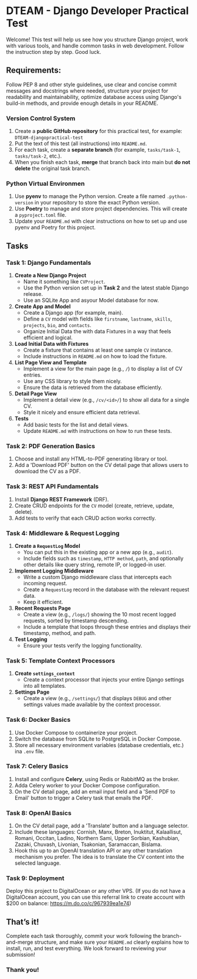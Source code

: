 # DTEAM - Django Developer Practical Test
Welcome! This test will help us see how you structure Django project, work with various tools, and handle common tasks in web development. Follow the instruction step by step. Good luck.

## Requirements:
Follow PEP 8 and other style guidelines, use clear and concise commit messages and docstrings where needed, structure your project for readability and maintainability, optimize database access using Django's build-in methods, and provide enough details in your README.

### Version Control System
1. Create a **public GitHub repository** for this practical test, for example: `DTEAM-djangopractical-test`
2. Put the text of this test (all instructions) into `README.md`.
3. For each task, create a **separate branch** (for example, `tasks/task-1`, `tasks/task-2`, etc.).
4. When you finish each task, **merge** that branch back into main but **do not delete** the original task branch.

### Python Virtual Environmen
1. Use **pyenv** to manage the Python version. Create a file named `.python-version` in your repository to store the exact Python version.
2. Use **Poetry** to manage and store project dependencies. This will create a `pyproject.toml` file.
3. Update your `README.md` with clear instructions on how to set up and use pyenv and Poetry for this project.

## Tasks
### Task 1: Django Fundamentals
1. **Create a New Django Project**
    + Name it something like `CVProject`.
    + Use the Python version set up in **Task 2** and the latest stable Django release.
    + Use an SQLite App and asyour Model database for now.
2. **Create App and Model**
    + Create a Django app (for example, main).
    + Define a `CV` model with fields like `firstname`, `lastname`, `skills`, `projects`, `bio`, and `contacts`.
    + Organize Initial Data the with data Fixtures in a way that feels efficient and logical.
3. **Load Initial Data with Fixtures**
    + Create a fixture that contains at least one sample `CV` instance.
    + Include instructions in `README.md` on how to load the fixture.
4. **List Page View and Template**
    + Implement a view for the main page (e.g., `/`) to display a list of CV entries.
    + Use any CSS library to style them nicely.
    + Ensure the data is retrieved from the database efficiently.
5. **Detail Page View**
    + Implement a detail view (e.g., `/cv/<id>/`) to show all data for a single CV.
    + Style it nicely and ensure efficient data retrieval.
6. **Tests**
    + Add basic tests for the list and detail views.
    + Update `README.md` with instructions on how to run these tests.
### Task 2: PDF Generation Basics
1. Choose and install any HTML-to-PDF generating library or tool.
2. Add a 'Download PDF' button on the CV detail page that allows users to download the CV as a PDF.
### Task 3: REST API Fundamentals
1. Install **Django REST Framework** (DRF).
2. Create CRUD endpoints for the `CV` model (create, retrieve, update, delete).
3. Add tests to verify that each CRUD action works correctly.
### Task 4: Middleware & Request Logging
1. **Create a `RequestLog` Model**
    + You can put this in the existing app or a new app (e.g., `audit`).
    + Include fields such as `timestamp`, `HTTP method`, `path`, and optionally other details like query string, remote IP, or logged-in user.
2. **Implement Logging Middleware**
    + Write a custom Django middleware class that intercepts each incoming request.
    + Create a `RequestLog` record in the database with the relevant request data.
    + Keep it efficient.
3. **Recent Requests Page**
    + Create a view (e.g., `/logs/`) showing the 10 most recent logged requests, sorted by timestamp descending.
    + Include a template that loops through these entries and displays their timestamp, method, and path.
4. **Test Logging**
    + Ensure your tests verify the logging functionality.
### Task 5: Template Context Processors
1. **Create `settings_context`**
    + Create a context processor that injects your entire Django settings into all templates.
2. **Settings Page**
    + Create a view (e.g., `/settings/`) that displays `DEBUG` and other settings values made available by the context processor.
### Task 6: Docker Basics
1. Use Docker Compose to containerize your project.
2. Switch the database from SQLite to PostgreSQL in Docker Compose.
3. Store all necessary environment variables (database credentials, etc.) ina `.env` file.
### Task 7: Celery Basics
1. Install and configure **Celery**, using Redis or RabbitMQ as the broker.
2. Adda Celery worker to your Docker Compose configuration.
3. On the CV detail page, add an email input field and a 'Send PDF to Email' button to trigger a Celery task that emails the PDF. 
### Task 8: OpenAl Basics
1. On the CV detail page, add a 'Translate’ button and a language selector.
2. Include these languages: Cornish, Manx, Breton, Inuktitut, Kalaallisut, Romani, Occitan, Ladino, Northern Sami, Upper Sorbian, Kashubian, Zazaki, Chuvash, Livonian, Tsakonian, Saramaccan, Bislama.
3. Hook this up to an OpenAl translation API or any other translation mechanism you prefer. The idea is to translate the CV content into the selected language.
### Task 9: Deployment
Deploy this project to DigitalOcean or any other VPS. (If you do not have a DigitalOcean account, you can use this referral link to create account with $200 on balance: https://m.do.co/c/967939ea1e74)
## That’s it!
Complete each task thoroughly, commit your work following the branch-and-merge structure, and make sure your `README.md` clearly explains how to install, run, and test everything. We look forward
to reviewing your submission!
### Thank you!

